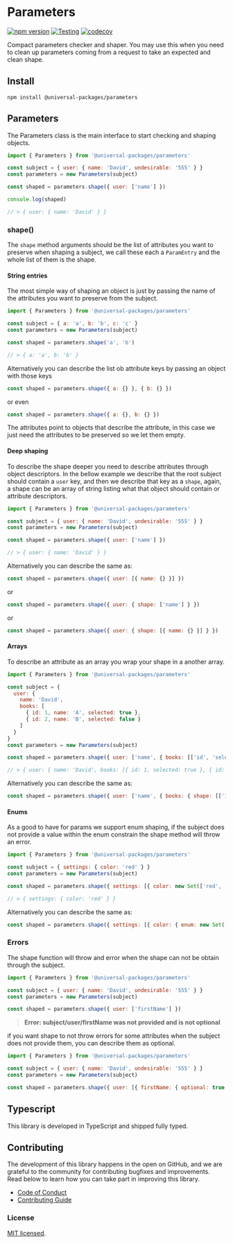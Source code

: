 # Parameters

[![npm version](https://badge.fury.io/js/@universal-packages%2Fstate.svg)](https://www.npmjs.com/package/@universal-packages/parameters)
[![Testing](https://github.com/universal-packages/universal-parameters/actions/workflows/testing.yml/badge.svg)](https://github.com/universal-packages/universal-parameters/actions/workflows/testing.yml)
[![codecov](https://codecov.io/gh/universal-packages/universal-parameters/branch/main/graph/badge.svg?token=CXPJSN8IGL)](https://codecov.io/gh/universal-packages/universal-parameters)

Compact parameters checker and shaper. You may use this when you need to clean up parameters coming from a request to take an expected and clean shape.

## Install

```shell
npm install @universal-packages/parameters
```

## Parameters

The Parameters class is the main interface to start checking and shaping objects.

```js
import { Parameters } from '@universal-packages/parameters'

const subject = { user: { name: 'David', undesirable: '555' } }
const parameters = new Parameters(subject)

const shaped = parameters.shape({ user: ['name'] })

console.log(shaped)

// > { user: { name: 'David' } }
```

### shape()

The `shape` method arguments should be the list of attributes you want to preserve when shaping a subject, we call these each a `ParamEntry` and the whole list of them is the shape.

#### String entries

The most simple way of shaping an object is just by passing the name of the attributes you want to preserve from the subject.

```js
import { Parameters } from '@universal-packages/parameters'

const subject = { a: 'a', b: 'b', c: 'c' }
const parameters = new Parameters(subject)

const shaped = parameters.shape('a', 'b')

// > { a: 'a', b: 'b' }
```

Alternatively you can describe the list ob attribute keys by passing an object with those keys

```js
const shaped = parameters.shape({ a: {} }, { b: {} })
```

or even

```js
const shaped = parameters.shape({ a: {}, b: {} })
```

The attributes point to objects that describe the attribute, in this case we just need the attributes to be preserved so we let them empty.

#### Deep shaping

To describe the shape deeper you need to describe attributes through object descriptors. In the bellow example we describe that the root subject should contain a `user` key, and then we describe that key as a `shape`, again, a shape can be an array of string listing what that object should contain or attribute descriptors.

```js
import { Parameters } from '@universal-packages/parameters'

const subject = { user: { name: 'David', undesirable: '555' } }
const parameters = new Parameters(subject)

const shaped = parameters.shape({ user: ['name'] })

// > { user: { name: 'David' } }
```

Alternatively you can describe the same as:

```js
const shaped = parameters.shape({ user: [{ name: {} }] })
```

or

```js
const shaped = parameters.shape({ user: { shape: ['name'] } })
```

or

```js
const shaped = parameters.shape({ user: { shape: [{ name: {} }] } })
```

#### Arrays

To describe an attribute as an array you wrap your shape in a another array.

```js
import { Parameters } from '@universal-packages/parameters'

const subject = {
  user: {
    name: 'David',
    books: [
      { id: 1, name: 'A', selected: true },
      { id: 2, name: 'B', selected: false }
    ]
  }
}
const parameters = new Parameters(subject)

const shaped = parameters.shape({ user: ['name', { books: [['id', 'selected']] }] })

// > { user: { name: 'David', books: [{ id: 1, selected: true }, { id: 2, selected: false }] } }
```

Alternatively you can describe the same as:

```js
const shaped = parameters.shape({ user: ['name', { books: { shape: [['id', 'selected']] } }] })
```

#### Enums

As a good to have for params we support enum shaping, if the subject does not provide a value within the enum constrain the shape method will throw an error.

```js
import { Parameters } from '@universal-packages/parameters'

const subject = { settings: { color: 'red' } }
const parameters = new Parameters(subject)

const shaped = parameters.shape({ settings: [{ color: new Set(['red', 'blue', 'white']) }] })

// > { settings: { color: 'red' } }
```

Alternatively you can describe the same as:

```js
const shaped = parameters.shape({ settings: [{ color: { enum: new Set(['red', 'blue', 'white']) } }] })
```

### Errors

The shape function will throw and error when the shape can not be obtain through the subject.

```js
import { Parameters } from '@universal-packages/parameters'

const subject = { user: { name: 'David', undesirable: '555' } }
const parameters = new Parameters(subject)

const shaped = parameters.shape({ user: ['firstName'] })
```

> **Error: subject/user/firstName was not provided and is not optional**

if you want shape to not throw errors for some attributes when the subject does not provide them, you can describe them as optional.

```js
import { Parameters } from '@universal-packages/parameters'

const subject = { user: { name: 'David', undesirable: '555' } }
const parameters = new Parameters(subject)

const shaped = parameters.shape({ user: [{ firstName: { optional: true } }] })
```

## Typescript

This library is developed in TypeScript and shipped fully typed.

## Contributing

The development of this library happens in the open on GitHub, and we are grateful to the community for contributing bugfixes and improvements. Read below to learn how you can take part in improving this library.

- [Code of Conduct](./CODE_OF_CONDUCT.md)
- [Contributing Guide](./CONTRIBUTING.md)

### License

[MIT licensed](./LICENSE).
